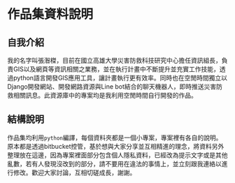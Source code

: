# 作品集資料說明

## 自我介紹

我的名字叫張潪榤，目前在國立高雄大學災害防救科技研究中心擔任資訊組長，負責GIS以及網頁等資訊相關之業務，並在執行計畫中不斷提升並充實工作技能，透過python語言開發GIS應用工具，讓計畫執行更有效率。同時也在空閒時間獨立以Django開發網站、開發網路資源與Line  bot結合的聊天機器人，即時推送災害防救相關訊息。此資源庫中的專案均是我利用空閒時間自行開發的作品。

## 結構說明

作品集均利用`python`編譯，每個資料夾都是一個小專案，專案裡有各自的說明。原本都是透過bitbucket控管，基於想與大家分享並互相精進的理念，將資料另外整理放在這邊，因為專案裡面部分包含個人隱私資料，已經改為提示文字或是其他亂數，若有人發現沒改到的部分，請不要用在違法的事情上，並立刻跟我連絡以進行修改。歡迎大家討論，互相切磋成長，謝謝。